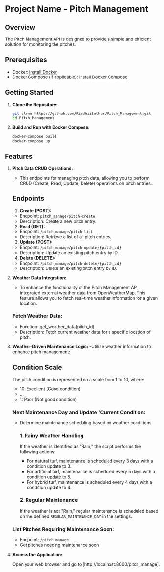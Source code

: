 # Project Name - Pitch Management

## Overview
The Pitch Management API is designed to provide a simple and efficient solution for monitoring the pitches.
## Prerequisites


- Docker: [Install Docker](https://docs.docker.com/get-docker/)
- Docker Compose (if applicable): [Install Docker Compose](https://docs.docker.com/compose/install/)

## Getting Started


1. **Clone the Repository:**

    ```bash
    git clone https://github.com/RiddhiiSuthar/Pitch_Management.git
    cd Pitch_Management
    ```

2. **Build and Run with Docker Compose:**

    ```bash
    docker-compose build
    docker-compose up
    ```



## Features

1. **Pitch Data CRUD Operations:**
   - This endpoints for managing pitch data, allowing you to perform CRUD (Create, Read, Update, Delete) operations on pitch entries.
   
    ## Endpoints

    1. **Create (POST):**
    - Endpoint: `pitch_manage/pitch-create`
    - Description: Create a new pitch entry.

    2. **Read (GET):**
    - Endpoint: `/pitch_manage/pitch-list`
    - Description: Retrieve a list of all pitch entries.
    

    3. **Update (POST):**
    - Endpoint: `/pitch_manage/pitch-update/{pitch_id}`
    - Description: Update an existing pitch entry by ID.

    4. **Delete (DELETE):**
    - Endpoint: `/pitch_manage/pitch-delete/{pitch_id}`
    - Description: Delete an existing pitch entry by ID.
    
2. **Weather Data Integration:**
    - To enhance the functionality of the Pitch Management API, integrated external weather data from OpenWeatherMap. This feature allows you to fetch real-time weather information for a given location.

    ### Fetch Weather Data:

    - Function: get_weather_data(pitch_id)
    - Description: Fetch current weather data for a specific location of pitch.

3. **Weather-Driven Maintenance Logic:**
    -Utilize weather information to enhance pitch management:
    ## Condition Scale

    The pitch condition is represented on a scale from 1 to 10, where:

    - 10: Excellent (Good condition)
    - ...
    - 1: Poor (Not good condition)

    ### Next Maintenance Day and Update 'Current Condition:
    - Determine maintenance scheduling based on weather conditions.
        ### 1. Rainy Weather Handling

        If the weather is identified as "Rain," the script performs the following actions:

        - For natural turf, maintenance is scheduled every 3 days with a condition update to 3.
        - For artificial turf, maintenance is scheduled every 5 days with a condition update to 5.
        - For hybrid turf, maintenance is scheduled every 4 days with a condition update to 4.

        ### 2. Regular Maintenance

        If the weather is not "Rain," regular maintenance is scheduled based on the defined `REGULAR_MAINTENANCE_DAY` in the settings.


    ### List Pitches Requiring Maintenance Soon:
    - Endpoint: `/pitch_manage`
    - Get pitches needing maintenance soon
4. **Access the Application:**

    Open your web browser and go to [http://localhost:8000/pitch_manage].


